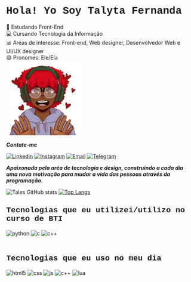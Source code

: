 <h1 style="font-family: 'Courier New', monospace;"> Hola! Yo Soy Talyta Fernanda</h1>

<p> 
<span> 🌱 Estudando Front-End</span>  
<br> <span> 💻 Cursando Tecnologia da Informação </span> 
<br> <span> 📊 Aréas de interesse: Front-end, Web designer, Desenvolvedor Web e UI/UX designer </span> 
<br> <span> 😄 Pronomes: Ele/Ela </span> <br>
  
  <a href="https://github.com/tales066"> 
  <img src="euu.gif" height="200">
</a>
</p> 

<p><strong><em> Contate-me </em></strong></p>

[![Linkedin](https://img.shields.io/badge/LinkedIn-0077B5?style=for-the-badge&logo=linkedin&logoColor=white)](www.linkedin.com/in/talyta-fernanda-cardoso-da-silva-3978ab300)
[![Instagram](https://img.shields.io/badge/Instagram-E4405F?style=for-the-badge&logo=instagram&logoColor=white)](https://www.instagram.com/lyta.077?igsh=MWp3NDYyOW5ydWpsaA%3D%3D&utm_source=qr)
[![Email](https://img.shields.io/badge/Gmail-D14836?style=for-the-badge&logo=gmail&logoColor=white)](mailto:talytacademic@gmail.com)
[![Telegram](https://img.shields.io/badge/Telegram-2CA5E0?style=for-the-badge&logo=telegram&logoColor=white)](https://t.me/Tales077)

<p><strong><em> Apaixonada pela aréa de tecnologia e design, construindo a cada dia uma nova motivação para mudar a vida das pessoas através da programação.</em></strong></p>



![Tales GitHub stats](https://github-readme-stats.vercel.app/api?username=tales066&show_icons=true&theme=tokyonight)
[![Top Langs](https://github-readme-stats.vercel.app/api/top-langs/?username=tales066&show_icons=true&theme=tokyonight)](https://github.com/anuraghazra/github-readme-stats)

<h2 style="font-family: 'Courier New', monospace;"> Tecnologias que eu utilizei/utilizo no curso de BTI</h2>

<div style="display: inline_block">
  <img align="center" alt="python" src="https://img.shields.io/badge/Python-14354C?style=for-the-badge&logo=python&logoColor=white" />
  <img align="center" alt="c" src="https://img.shields.io/badge/C-00599C?style=for-the-badge&logo=c&logoColor=white" />
  <img align="center" alt="c++" src="https://img.shields.io/badge/C%2B%2B-00599C?style=for-the-badge&logo=c%2B%2B&logoColor=white" />
</div><br/>

<h2 style="font-family: 'Courier New', monospace;"> Tecnologias que eu uso no meu dia</h2>

<div style="display: inline_block">
  <img align="center" alt="html5" src="https://img.shields.io/badge/HTML5-E34F26?style=for-the-badge&logo=html5&logoColor=white" />
  <img align="center" alt="css" src="https://img.shields.io/badge/CSS3-1572B6?style=for-the-badge&logo=css3&logoColor=white" />
  <img align="center" alt="js" src="https://img.shields.io/badge/JavaScript-F7DF1E?style=for-the-badge&logo=javascript&logoColor=black" />
  <img align="center" alt="c++" src="https://img.shields.io/badge/C%2B%2B-00599C?style=for-the-badge&logo=c%2B%2B&logoColor=white" />
  <img align="center" alt="lua" src="https://img.shields.io/badge/Lua-2C2D72?style=for-the-badge&logo=lua&logoColor=white" />
</div><br/>
